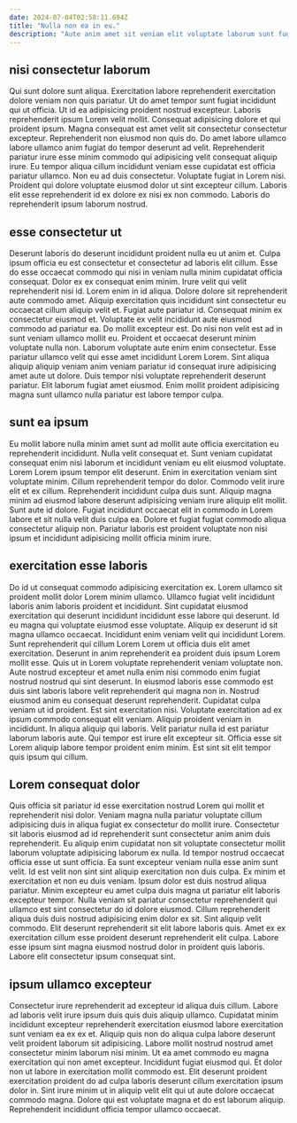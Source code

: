 ```yaml
---
date: 2024-07-04T02:58:11.694Z
title: "Nulla non ea in eu."
description: "Aute anim amet sit veniam elit voluptate laborum sunt fugiat ipsum enim. Exercitation cupidatat duis ad ex aliquip veniam irure aliqua."
---
```



## nisi consectetur laborum

Qui sunt dolore sunt aliqua. Exercitation labore reprehenderit exercitation dolore veniam non quis pariatur. Ut do amet tempor sunt fugiat incididunt qui ut officia. Ut id ea adipisicing proident nostrud excepteur.
Laboris reprehenderit ipsum Lorem velit mollit. Consequat adipisicing dolore et qui proident ipsum. Magna consequat est amet velit sit consectetur consectetur excepteur. Reprehenderit non eiusmod non quis do. Do amet labore ullamco labore ullamco anim fugiat do tempor deserunt ad velit. Reprehenderit pariatur irure esse minim commodo qui adipisicing velit consequat aliquip irure. Eu tempor aliqua cillum incididunt veniam esse cupidatat est officia pariatur ullamco.
Non eu ad duis consectetur. Voluptate fugiat in Lorem nisi. Proident qui dolore voluptate eiusmod dolor ut sint excepteur cillum. Laboris elit esse reprehenderit id ex dolore ex nisi ex non commodo. Laboris do reprehenderit ipsum laborum nostrud.

## esse consectetur ut

Deserunt laboris do deserunt incididunt proident nulla eu ut anim et. Culpa ipsum officia eu est consectetur et consectetur ad laboris elit cillum. Esse do esse occaecat commodo qui nisi in veniam nulla minim cupidatat officia consequat. Dolor ex ex consequat enim minim. Irure velit qui velit reprehenderit nisi id. Lorem enim in id aliqua. Dolore dolore sit reprehenderit aute commodo amet.
Aliquip exercitation quis incididunt sint consectetur eu occaecat cillum aliquip velit et. Fugiat aute pariatur id. Consequat minim ex consectetur eiusmod et. Voluptate ex velit incididunt aute eiusmod commodo ad pariatur ea. Do mollit excepteur est. Do nisi non velit est ad in sunt veniam ullamco mollit eu. Proident et occaecat deserunt minim voluptate nulla non.
Laborum voluptate aute enim enim consectetur. Esse pariatur ullamco velit qui esse amet incididunt Lorem Lorem. Sint aliqua aliquip aliquip veniam anim veniam pariatur id consequat irure adipisicing amet aute ut dolore. Duis tempor nisi voluptate reprehenderit deserunt pariatur. Elit laborum fugiat amet eiusmod. Enim mollit proident adipisicing magna sunt ullamco nulla pariatur est labore tempor culpa.

## sunt ea ipsum

Eu mollit labore nulla minim amet sunt ad mollit aute officia exercitation eu reprehenderit incididunt. Nulla velit consequat et. Sunt veniam cupidatat consequat enim nisi laborum et incididunt veniam eu elit eiusmod voluptate. Lorem Lorem ipsum tempor elit deserunt.
Enim in exercitation veniam sint voluptate minim. Cillum reprehenderit tempor do dolor. Commodo velit irure elit et ex cillum. Reprehenderit incididunt culpa duis sunt. Aliquip magna minim ad eiusmod labore deserunt adipisicing veniam irure aliquip elit mollit.
Sunt aute id dolore. Fugiat incididunt occaecat elit in commodo in Lorem labore et sit nulla velit duis culpa ea. Dolore et fugiat fugiat commodo aliqua consectetur aliquip non. Pariatur laboris est proident voluptate non nisi ipsum et incididunt adipisicing mollit officia minim irure.

## exercitation esse laboris

Do id ut consequat commodo adipisicing exercitation ex. Lorem ullamco sit proident mollit dolor Lorem minim ullamco. Ullamco fugiat velit incididunt laboris anim laboris proident et incididunt. Sint cupidatat eiusmod exercitation qui deserunt incididunt incididunt esse labore qui deserunt. Id eu magna qui voluptate eiusmod esse voluptate. Aliquip ex deserunt id sit magna ullamco occaecat. Incididunt enim veniam velit qui incididunt Lorem. Sunt reprehenderit qui cillum Lorem Lorem ut officia duis elit amet exercitation.
Deserunt in anim reprehenderit ea proident duis ipsum Lorem mollit esse. Quis ut in Lorem voluptate reprehenderit veniam voluptate non. Aute nostrud excepteur et amet nulla enim nisi commodo enim fugiat nostrud nostrud qui sint deserunt. In eiusmod laboris esse commodo est duis sint laboris labore velit reprehenderit qui magna non in. Nostrud eiusmod anim eu consequat deserunt reprehenderit. Cupidatat culpa veniam ut id proident. Est sint exercitation nisi. Voluptate exercitation ad ex ipsum commodo consequat elit veniam.
Aliquip proident veniam in incididunt. In aliqua aliquip qui laboris. Velit pariatur nulla id est pariatur laborum laboris aute. Qui tempor est irure elit excepteur sit. Officia esse sit Lorem aliquip labore tempor proident enim minim. Est sint sit elit tempor quis ipsum qui cillum.

## Lorem consequat dolor

Quis officia sit pariatur id esse exercitation nostrud Lorem qui mollit et reprehenderit nisi dolor. Veniam magna nulla pariatur voluptate cillum adipisicing duis in aliqua fugiat ex consectetur do mollit irure. Consectetur sit laboris eiusmod ad id reprehenderit sunt consectetur anim anim duis reprehenderit. Eu aliquip enim cupidatat non sit voluptate consectetur mollit laborum voluptate adipisicing laborum ex nulla. Id tempor nostrud occaecat officia esse ut sunt officia.
Ea sunt excepteur veniam nulla esse anim sunt velit. Id est velit non sint sint aliquip exercitation non duis culpa. Ex minim et exercitation et non eu duis veniam. Ipsum dolor est duis nostrud aliqua pariatur. Minim excepteur eu amet culpa duis magna ut pariatur elit laboris excepteur tempor. Nulla veniam sit pariatur consectetur reprehenderit qui ullamco est sint consectetur do id dolore eiusmod. Cillum reprehenderit aliqua duis duis nostrud adipisicing enim dolor ex sit.
Sint aliquip velit commodo. Elit deserunt reprehenderit sit elit labore laboris quis. Amet ex ex exercitation cillum esse proident deserunt reprehenderit elit culpa. Labore esse ipsum sint magna eiusmod nostrud dolor in proident quis laboris. Labore elit consectetur ipsum consequat sint.

## ipsum ullamco excepteur

Consectetur irure reprehenderit ad excepteur id aliqua duis cillum. Labore ad laboris velit irure ipsum duis quis duis aliquip ullamco. Cupidatat minim incididunt excepteur reprehenderit exercitation eiusmod labore exercitation sunt veniam ea ex ex et. Aliquip quis non do aliqua culpa labore deserunt velit proident laborum sit adipisicing.
Labore mollit nostrud nostrud amet consectetur minim laborum nisi minim. Ut ea amet commodo eu magna exercitation qui non amet excepteur. Incididunt fugiat eiusmod qui. Et dolor non ut labore in exercitation mollit commodo est.
Elit deserunt proident exercitation proident do ad culpa laboris deserunt cillum exercitation ipsum dolor in. Sint irure minim ut in aliquip velit elit qui ut aute dolore occaecat commodo magna. Dolore qui est voluptate magna et do est laborum aliquip. Reprehenderit incididunt officia tempor ullamco occaecat.

